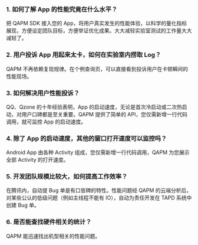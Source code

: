 ### 1. 如何了解 App 的性能究竟在什么水平？
把 QAPM SDK 接入您的 App，将用户真实发生的性能体验，以科学的量化指标展现，方便设定团队目标，方便举证优化成果。大大减轻实验室测试的工作量大大减轻了。

### 2. 用户投诉 App 用起来太卡，如何在实验室内捞取 Log？
  QAPM 不再依赖复现规律。在个例查询页，可以直接看到投诉用户在卡顿瞬间的性能现场。

### 3. 如何解决用户性能投诉？
 QQ、Qzone 的十年经验表明，App 的启动速度，无论是首次冷启动或二次热启动，对用户口碑都是至关重要。QAPM 提供了简单的 API，您仅需新增一行代码调用，就可监控 App 的启动速度。
 
### 4. 除了 App 的启动速度，其他的窗口打开速度可以监控吗？
 Android App 由各种 Activity 组成，您仅需新增一行代码调用，QAPM 为您展示全部 Activity 的打开速度。
 
### 5.  开发团队规模比较大，如何提高工作效率？
 在腾讯内，自动提 Bug 单是有口皆碑的特性。性能问题经 QAPM 的云端分析后，对某些公认的低级问题（例如主线程不能有 IO），自动为责任开发在 TAPD 系统中创建 Bug 单。
 
### 6. 是否能查找硬件相关的统计？
 QAPM 能迅速找出机型相关的性能问题。

